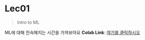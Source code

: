 # Lec01
> Intro to ML

ML에 대해 친숙해지는 시간을 가져보아요
**Colab Link**: [여기를 클릭하시오](https://colab.research.google.com/drive/1mSuxJGbiArx9c9R_XV6y-0BWbL_6LpkA?usp=sharing)
